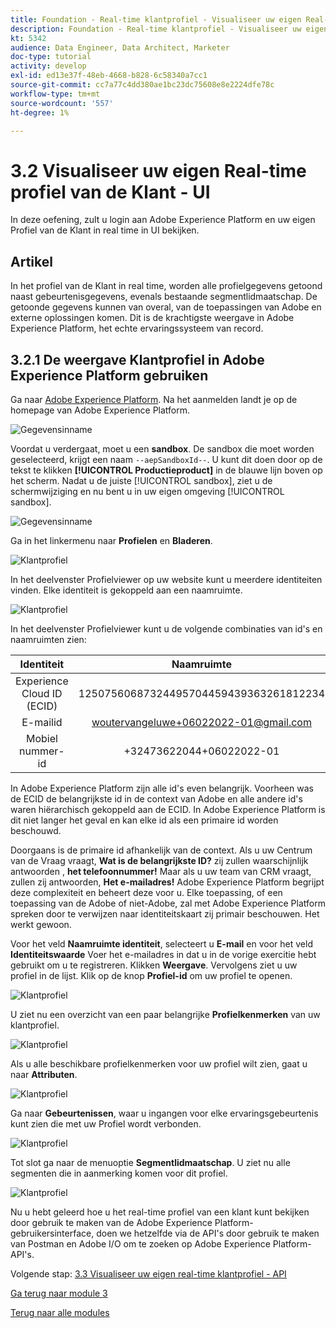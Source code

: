 ```yaml
---
title: Foundation - Real-time klantprofiel - Visualiseer uw eigen Real-time klantprofiel - UI
description: Foundation - Real-time klantprofiel - Visualiseer uw eigen Real-time klantprofiel - UI
kt: 5342
audience: Data Engineer, Data Architect, Marketer
doc-type: tutorial
activity: develop
exl-id: ed13e37f-48eb-4668-b828-6c58340a7cc1
source-git-commit: cc7a77c4dd380ae1bc23dc75608e8e2224dfe78c
workflow-type: tm+mt
source-wordcount: '557'
ht-degree: 1%

---
```


# 3.2 Visualiseer uw eigen Real-time profiel van de Klant - UI

In deze oefening, zult u login aan Adobe Experience Platform en uw eigen Profiel van de Klant in real time in UI bekijken.

## Artikel

In het profiel van de Klant in real time, worden alle profielgegevens getoond naast gebeurtenisgegevens, evenals bestaande segmentlidmaatschap. De getoonde gegevens kunnen van overal, van de toepassingen van Adobe en externe oplossingen komen. Dit is de krachtigste weergave in Adobe Experience Platform, het echte ervaringssysteem van record.

## 3.2.1 De weergave Klantprofiel in Adobe Experience Platform gebruiken

Ga naar [Adobe Experience Platform](https://experience.adobe.com/platform). Na het aanmelden landt je op de homepage van Adobe Experience Platform.

![Gegevensinname](../module2/images/home.png)

Voordat u verdergaat, moet u een **sandbox**. De sandbox die moet worden geselecteerd, krijgt een naam ``--aepSandboxId--``. U kunt dit doen door op de tekst te klikken **[!UICONTROL Productieproduct]** in de blauwe lijn boven op het scherm. Nadat u de juiste [!UICONTROL sandbox], ziet u de schermwijziging en nu bent u in uw eigen omgeving [!UICONTROL sandbox].

![Gegevensinname](../module2/images/sb1.png)

Ga in het linkermenu naar **Profielen** en **Bladeren**.

![Klantprofiel](./images/homemenu.png)

In het deelvenster Profielviewer op uw website kunt u meerdere identiteiten vinden. Elke identiteit is gekoppeld aan een naamruimte.

![Klantprofiel](./images/identities.png)

In het deelvenster Profielviewer kunt u de volgende combinaties van id&#39;s en naamruimten zien:

| Identiteit | Naamruimte |
|:-------------:| :---------------:|
| Experience Cloud ID (ECID) | 12507560687324495704459439363261812234 |
| E-mailid | woutervangeluwe+06022022-01@gmail.com |
| Mobiel nummer-id | +32473622044+06022022-01 |

In Adobe Experience Platform zijn alle id&#39;s even belangrijk. Voorheen was de ECID de belangrijkste id in de context van Adobe en alle andere id&#39;s waren hiërarchisch gekoppeld aan de ECID. In Adobe Experience Platform is dit niet langer het geval en kan elke id als een primaire id worden beschouwd.

Doorgaans is de primaire id afhankelijk van de context. Als u uw Centrum van de Vraag vraagt, **Wat is de belangrijkste ID?** zij zullen waarschijnlijk antwoorden , **het telefoonnummer!** Maar als u uw team van CRM vraagt, zullen zij antwoorden, **Het e-mailadres!**  Adobe Experience Platform begrijpt deze complexiteit en beheert deze voor u. Elke toepassing, of een toepassing van de Adobe of niet-Adobe, zal met Adobe Experience Platform spreken door te verwijzen naar identiteitskaart zij primair beschouwen. Het werkt gewoon.

Voor het veld **Naamruimte identiteit**, selecteert u **E-mail** en voor het veld **Identiteitswaarde** Voer het e-mailadres in dat u in de vorige exercitie hebt gebruikt om u te registreren. Klikken **Weergave**. Vervolgens ziet u uw profiel in de lijst. Klik op de knop **Profiel-id** om uw profiel te openen.

![Klantprofiel](./images/popupecid.png)

U ziet nu een overzicht van een paar belangrijke **Profielkenmerken** van uw klantprofiel.

![Klantprofiel](./images/profile.png)

Als u alle beschikbare profielkenmerken voor uw profiel wilt zien, gaat u naar **Attributen**.

![Klantprofiel](./images/profilattr.png)

Ga naar **Gebeurtenissen**, waar u ingangen voor elke ervaringsgebeurtenis kunt zien die met uw Profiel wordt verbonden.

![Klantprofiel](./images/profileee.png)

Tot slot ga naar de menuoptie **Segmentlidmaatschap**. U ziet nu alle segmenten die in aanmerking komen voor dit profiel.

![Klantprofiel](./images/profileseg.png)

Nu u hebt geleerd hoe u het real-time profiel van een klant kunt bekijken door gebruik te maken van de Adobe Experience Platform-gebruikersinterface, doen we hetzelfde via de API&#39;s door gebruik te maken van Postman en Adobe I/O om te zoeken op Adobe Experience Platform-API&#39;s.

Volgende stap: [3.3 Visualiseer uw eigen real-time klantprofiel - API](./ex3.md)

[Ga terug naar module 3](./real-time-customer-profile.md)

[Terug naar alle modules](../../overview.md)
